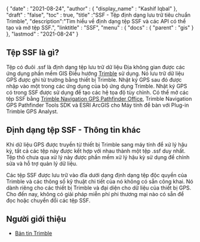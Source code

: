 {
  "date" : "2021-08-24",
  "author" : {
    "display_name" : "Kashif Iqbal"
},
  "draft" : "false",
  "toc" : true,
  "title" :"SSF - Tệp định dạng lưu trữ tiêu chuẩn Trimble",
  "description":"Tìm hiểu về định dạng tệp SSF và các API có thể tạo và mở tệp SSF.",
  "linktitle" : "SSF",
  "menu" : {
    "docs" : {
      "parent" : "gis"
}
},
  "lastmod" : "2021-08-24"
}

## Tệp SSF là gì?

Tệp có đuôi .ssf là định dạng tệp lưu trữ dữ liệu Địa không gian được các ứng dụng phần mềm GIS Điều hướng [Trimble](https://www.trimble.com) sử dụng. Nó lưu trữ dữ liệu GPS được ghi từ trường bằng thiết bị Trimble. Nhật ký GPS sau đó được nhập vào một trong các ứng dụng của bộ ứng dụng Trimble. Nhật ký GPS có trong SSF được sử dụng để tạo các hệ tọa độ tùy chỉnh. Có thể mở các tệp SSF bằng [Trimble Navigation GPS Pathfinder Office](https://geospatial.trimble.com/en/products/software/office-software), Trimble Navigation GPS Pathfinder Tools SDK và ESRI ArcGIS cho Máy tính để bàn với Plug-in Trimble GPS Analyst.

## Định dạng tệp SSF - Thông tin khác

Khi dữ liệu GPS được truyền từ thiết bị Trimble sang máy tính để xử lý hậu kỳ, tất cả các tệp này được kết hợp với nhau thành một tệp .ssf duy nhất. Tệp thô chưa qua xử lý này được phần mềm xử lý hậu kỳ sử dụng để chỉnh sửa và hỗ trợ quản lý dữ liệu.

Các tệp SSF được lưu trữ vào đĩa dưới dạng định dạng tệp độc quyền của Trimble và các thông số kỹ thuật chi tiết của nó không có sẵn công khai. Nó dành riêng cho các thiết bị Trimble và đại diện cho dữ liệu của thiết bị GPS. Cho đến nay, không có giải pháp miễn phí phi thương mại nào có sẵn để đọc hoặc chuyển đổi các tệp SSF.

## Người giới thiệu

* [Bản tin Trimble](https://www.trimble.com/news/release.aspx?id=050510b)

